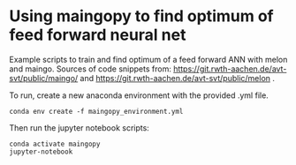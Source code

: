 # Using maingopy to find optimum of feed forward neural net
Example scripts to train and find optimum of a feed forward ANN with melon and maingo. 
Sources of code snippets from: https://git.rwth-aachen.de/avt-svt/public/maingo/ and https://git.rwth-aachen.de/avt-svt/public/melon .

To run, create a new anaconda environment with the provided .yml file.
````
conda env create -f maingopy_environment.yml
````
Then run the jupyter notebook scripts:

````
conda activate maingopy
jupyter-notebook
````
